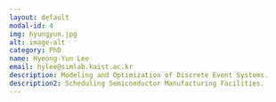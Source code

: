 ```yaml
---
layout: default
modal-id: 4
img: hyungyun.jpg
alt: image-alt
category: PhD
name: Hyeong-Yun Lee
email: hylee@simlab.kaist.ac.kr
description: Modeling and Optimization of Discrete Event Systems.
description2: Scheduling Semiconductor Manufacturing Facilities.
---
```

